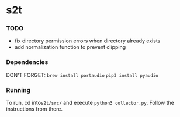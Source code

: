 # s2t

### TODO

- fix directory permission errors when directory already exists
- add normalization function to prevent clipping

### Dependencies
DON'T FORGET:
`brew install portaudio`
`pip3 install pyaudio`


### Running
To run, cd into`s2t/src/` and execute `python3 collector.py`. Follow the instructions from there.
